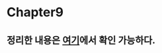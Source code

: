 # Chapter9
## 정리한 내용은 [여기](https://github.com/TeamCrazyPerformance/StupidAlgorithm/blob/master/%ED%95%A8%ED%83%9C%EC%98%81/Chapter9/README.md)에서 확인 가능하다.
